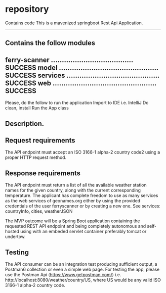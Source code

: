 # repository
Contains code
This is a mavenized springboot Rest Api Application.

------------------------------------------------------------
Contains the follow modules
------------------------------------------------------------
ferry-scanner ...................................... SUCCESS 
model .............................................. SUCCESS
services ........................................... SUCCESS
web ................................................ SUCCESS
------------------------------------------------------------
Please, do the follow to run the application
Import to IDE i.e. IntelliJ
Do clean, install
Run the App class
 

Description.
------------------------------------------------------------
Request requirements
------------------------------------------------------------
   The API endpoint must accept an ISO 3166-1 alpha-2 country code2 using a proper HTTP request method.

Response requirements
------------------------------------------------------------
  The API endpoint must return a list of all the available weather station names for the given country, along with the current corresponding temperature. The applicant has complete freedom to use as many services as the web services of geonames.org either by using the provided credentials of the user ferryscanner or by creating a new one. 
See services: countryInfo, cities, weatherJSON

The MVP outcome will be a Spring Boot application containing the requested REST API endpoint and being completely autonomous and self-hosted using with an embeded servlet container preferably tomcat or undertow.

Testing
------------------------------------------------------------
  The API consumer can be an integration test producing sufficient output, a Postman6 collection or even a simple web page.
For testing the app, please use the Postman Api (https://www.getpostman.com/)
i.e.  http://localhost:8080/weather/country/US, where US would be any valid ISO 3166-1 alpha-2 country code.
